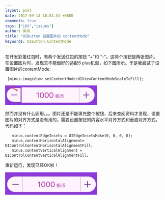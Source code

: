 ```yaml
---
layout: post
date: 2017-09-13 10:02:54 +0800
comments: true
tags: ["iOS","issues"]
author: 吴尚
title: "UIButton 设置图片的 contentMode"
keywords: UIButton,ContentMode
---
```


在开发彩蛋红包时，有两个发送红包的按钮 “+”和 “-”。这两个按钮是两张图片。在设置图片时，发现其不能很好的适配6 plus机型，如下图所示。于是我尝试了设置图片的contentMode:

```
 [minus.imageView setContentMode:UIViewContentModeScaleToFill]; 
```
    
![](/images/issues/button.jpg)

然而并没有什么卵用。。。图片还是不能填充整个按钮，后来查阅资料才发现，设置图片的对齐方式是没有用的，需要设置按钮的内容水平对齐方式和垂直对齐方式，代码如下：

```
   minus.contentEdgeInsets = UIEdgeInsetsMake(0, 0, 0, 0);
   minus.contentHorizontalAlignment= UIControlContentHorizontalAlignmentFill;
   minus.contentVerticalAlignment = UIControlContentVerticalAlignmentFill;
``` 

重新运行，发现已经OK啦！ 

![](/images/issues/button2.jpg)

